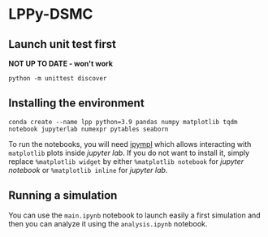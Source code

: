 # LPPy-DSMC

## Launch unit test first
**NOT UP TO DATE - won't work**
```shell
python -m unittest discover
```

## Installing the environment
```
conda create --name lpp python=3.9 pandas numpy matplotlib tqdm notebook jupyterlab numexpr pytables seaborn
```

To run the notebooks, you will need [ipympl](https://github.com/matplotlib/ipympl) which allows interacting with `matplotlib` plots inside *jupyter lab*. If you do not want to install it, simply replace `%matplotlib widget` by either `%matplotlib notebook` for *jupyter notebook* or `%matplotlib inline` for *jupyter lab*.

## Running a simulation

You can use the `main.ipynb` notebook to launch easily a first simulation and then you can analyze it using the `analysis.ipynb` notebook.